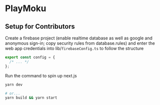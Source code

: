 # PlayMoku

## Setup for Contributors

Create a firebase project (enable realtime database as well as google and anonymous sign-in; copy security rules from database.rules) and enter the web app credentials into lib/`firebaseConfig.ts` to follow the structure

```ts
export const config = {
  /* ... */
};
```

Run the command to spin up next.js

```sh
yarn dev

# or...
yarn build && yarn start
```
